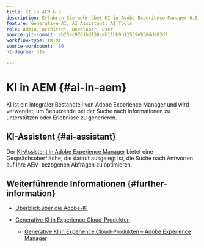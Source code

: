```yaml
---
title: KI in AEM 6.5
description: Erfahren Sie mehr über KI in Adobe Experience Manager 6.5
feature: Generative AI, AI Assistant, AI Tools
role: Admin, Architect, Developer, User
source-git-commit: ab25ac9701bd138ceb11bb9b11539e950dde02d9
workflow-type: tm+mt
source-wordcount: '80'
ht-degree: 31%

---
```



# KI in AEM {#ai-in-aem}

KI ist ein integraler Bestandteil von Adobe Experience Manager und wird verwendet, um Benutzende bei der Suche nach Informationen zu unterstützen oder Erlebnisse zu generieren.

## KI-Assistent {#ai-assistant}

Der [KI-Assistent in Adobe Experience Manager](/help/ai-assistant-in-aem.md) bietet eine Gesprächsoberfläche, die darauf ausgelegt ist, die Suche nach Antworten auf Ihre AEM-bezogenen Abfragen zu optimieren.

## Weiterführende Informationen {#further-information}

* [Überblick über die Adobe-KI](https://www.adobe.com/de/ai/overview.html)

* [Generative KI in Experience Cloud-Produkten](https://experienceleague.adobe.com/de/docs/core-services/interface/features/generative-ai)

   * [Generative KI in Experience Cloud-Produkten – Adobe Experience Manager](https://experienceleague.adobe.com/de/docs/core-services/interface/features/generative-ai#aem)
